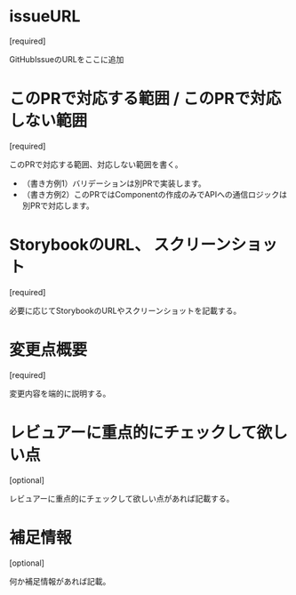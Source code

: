 # issueURL
[required]

GitHubIssueのURLをここに追加

# このPRで対応する範囲 / このPRで対応しない範囲
[required]

このPRで対応する範囲、対応しない範囲を書く。

- （書き方例1）バリデーションは別PRで実装します。
- （書き方例2）このPRではComponentの作成のみでAPIへの通信ロジックは別PRで対応します。

# StorybookのURL、 スクリーンショット
[required]

必要に応じてStorybookのURLやスクリーンショットを記載する。

# 変更点概要
[required]

変更内容を端的に説明する。

# レビュアーに重点的にチェックして欲しい点
[optional]

レビュアーに重点的にチェックして欲しい点があれば記載する。

# 補足情報
[optional]

何か補足情報があれば記載。
